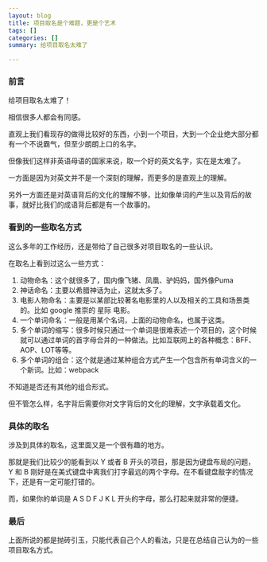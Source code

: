 ```yaml
---
layout: blog
title: 项目取名是个难题，更是个艺术
tags: []
categories: []
summary: 给项目取名太难了

---
```

### 前言
给项目取名太难了！

相信很多人都会有同感。



直观上我们看现存的做得比较好的东西，小到一个项目，大到一个企业绝大部分都有一个不说霸气，但至少朗朗上口的名字。



但像我们这样非英语母语的国家来说，取一个好的英文名字，实在是太难了。

一方面是因为对英文并不是一个深刻的理解，而更多的是直观上的理解。

另外一方面还是对英语背后的文化的理解不够，比如像单词的产生以及背后的故事，就好比我们的成语背后都是有一个故事的。

### 看到的一些取名方式
这么多年的工作经历，还是带给了自己很多对项目取名的一些认识。

在取名上看到过这么一些方式：

1. 动物命名：这个就很多了，国内像飞猪、凤凰、驴妈妈，国外像Puma
2. 神话命名：主要以希腊神话为止，这就太多了。
3. 电影人物命名：主要是以某部比较著名电影里的人以及相关的工具和场景类的。比如 google 推崇的 星际 电影。
4. 一个单词命名：一般是用某个名词，上面的动物命名，也属于这类。
5. 多个单词的缩写：很多时候只通过一个单词是很难表述一个项目的，这个时候就可以通过单词的首字母合并的一种做法。比如互联网上的各种概念：BFF、AOP、LOT等等。
6. 多个单词的组合：这个就是通过某种组合方式产生一个包含所有单词含义的一个新词。比如：webpack


不知道是否还有其他的组合形式。

但不管怎么样，名字背后需要你对文字背后的文化的理解，文字承载着文化。

### 具体的取名
涉及到具体的取名，这里面又是一个很有趣的地方。

那就是我们比较少的能看到以 Y 或者 B 开头的项目，那是因为键盘布局的问题，Y 和 B 刚好是在美式键盘中离我们打字最远的两个字母。在不看键盘敲字的情况下，还是有一定可能打错的。

而，如果你的单词是 A S D F J K L 开头的字母，那么打起来就非常的便捷。

### 最后
上面所说的都是抛砖引玉，只能代表自己个人的看法，只是在总结自己认为的一些项目取名方式。